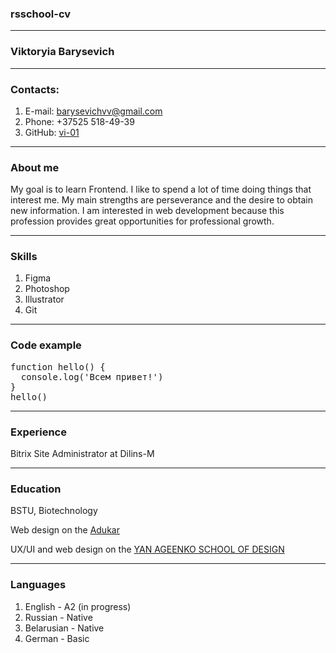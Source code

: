 ### rsschool-cv

---

### Viktoryia Barysevich

---

### Contacts:

1. E-mail: barysevichvv@gmail.com
2. Phone: +37525 518-49-39
3. GitHub: [vi-01](https://github.com/vi-01)

---

### About me

My goal is to learn Frontend. I like to spend a lot of time doing things that interest me. My main strengths are perseverance and the desire to obtain new information. I am interested in web development because this profession provides great opportunities for professional growth.

---

### Skills

1. Figma
2. Photoshop
3. Illustrator
4. Git

---

### Code example

<pre>
function hello() {
  console.log('Всем привет!')
}
hello()
</pre>

---

### Experience

Bitrix Site Administrator at Dilins-M

---

### Education

BSTU, Biotechnology

Web design on the [Adukar](https://it-kursy.adukar.by/web-design/?)

UX/UI and web design on the [YAN AGEENKO SCHOOL OF DESIGN](https://yan.ageenko.pro/school.html)

---

### Languages

1. English - А2 (in progress)
2. Russian - Native
3. Belarusian - Native
4. German - Basic
